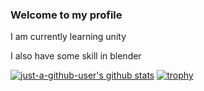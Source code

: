 ### Welcome to my profile 
I am currently learning unity

I also have some skill in blender

<!--
**just-a-github-user/just-a-github-user** is a ✨ _special_ ✨ repository because its `README.md` (this file) appears on your GitHub profile.

Here are some ideas to get you started:

- 🔭 I’m currently working on ...
- 🌱 I’m currently learning ...
- 👯 I’m looking to collaborate on ...
- 🤔 I’m looking for help with ...
- 💬 Ask me about ...
- 📫 How to reach me: ...
- 😄 Pronouns: ...
- ⚡ Fun fact: ...
-->
[![just-a-github-user's github stats](https://github-readme-stats.vercel.app/api?username=just-a-github-user&show_icons=true&theme=dark&count_private=true)](https://github.com/anuraghazra/github-readme-stats)
[![trophy](https://github-profile-trophy.vercel.app/?username=ryo-ma&theme=onedark)](https://github.com/ryo-ma/github-profile-trophy)
